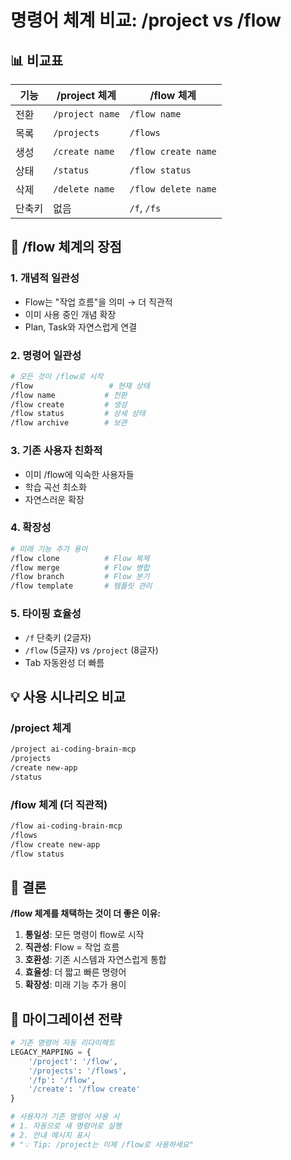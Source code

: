 # 명령어 체계 비교: /project vs /flow

## 📊 비교표

| 기능 | /project 체계 | /flow 체계 | 
|------|--------------|------------|
| 전환 | `/project name` | `/flow name` |
| 목록 | `/projects` | `/flows` |
| 생성 | `/create name` | `/flow create name` |
| 상태 | `/status` | `/flow status` |
| 삭제 | `/delete name` | `/flow delete name` |
| 단축키 | 없음 | `/f`, `/fs` |

## 🌊 /flow 체계의 장점

### 1. **개념적 일관성**
- Flow는 "작업 흐름"을 의미 → 더 직관적
- 이미 사용 중인 개념 확장
- Plan, Task와 자연스럽게 연결

### 2. **명령어 일관성**
```bash
# 모든 것이 /flow로 시작
/flow                 # 현재 상태
/flow name           # 전환
/flow create         # 생성
/flow status         # 상세 상태
/flow archive        # 보관
```

### 3. **기존 사용자 친화적**
- 이미 /flow에 익숙한 사용자들
- 학습 곡선 최소화
- 자연스러운 확장

### 4. **확장성**
```bash
# 미래 기능 추가 용이
/flow clone          # Flow 복제
/flow merge          # Flow 병합
/flow branch         # Flow 분기
/flow template       # 템플릿 관리
```

### 5. **타이핑 효율성**
- `/f` 단축키 (2글자)
- `/flow` (5글자) vs `/project` (8글자)
- Tab 자동완성 더 빠름

## 💡 사용 시나리오 비교

### /project 체계
```bash
/project ai-coding-brain-mcp
/projects
/create new-app
/status
```

### /flow 체계 (더 직관적)
```bash
/flow ai-coding-brain-mcp
/flows
/flow create new-app
/flow status
```

## 🎯 결론

**/flow 체계를 채택하는 것이 더 좋은 이유:**

1. **통일성**: 모든 명령이 flow로 시작
2. **직관성**: Flow = 작업 흐름
3. **호환성**: 기존 시스템과 자연스럽게 통합
4. **효율성**: 더 짧고 빠른 명령어
5. **확장성**: 미래 기능 추가 용이

## 📝 마이그레이션 전략

```python
# 기존 명령어 자동 리다이렉트
LEGACY_MAPPING = {
    '/project': '/flow',
    '/projects': '/flows',
    '/fp': '/flow',
    '/create': '/flow create'
}

# 사용자가 기존 명령어 사용 시
# 1. 자동으로 새 명령어로 실행
# 2. 안내 메시지 표시
# "💡 Tip: /project는 이제 /flow로 사용하세요"
```
